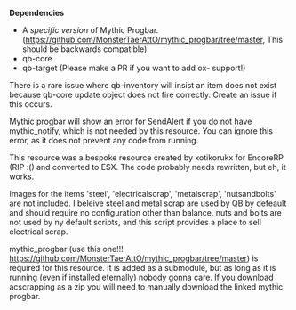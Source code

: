 **Dependencies**
- A *specific version* of Mythic Progbar. (https://github.com/MonsterTaerAttO/mythic_progbar/tree/master, This should be backwards compatible)
- qb-core
- qb-target (Please make a PR if you want to add ox- support!)

There is a rare issue where qb-inventory will insist an item does not exist because qb-core update object does not fire correctly. Create an issue if this occurs.

Mythic progbar will show an error for SendAlert if you do not have mythic_notify, which is not needed by this resource. You can ignore this error, as it does not prevent any code from running.

This resource was a bespoke resource created by xotikorukx for EncoreRP (RIP :() and converted to ESX. The code probably needs rewritten, but eh, it works.

Images for the items 'steel', 'electricalscrap', 'metalscrap', 'nutsandbolts' are not included. I beleive steel and metal scrap are used by QB by defeault and should require no configuration other than balance. nuts and bolts are not used by ny default scripts, and this script provides a place to sell electrical scrap.

mythic_progbar (use this one!!! https://github.com/MonsterTaerAttO/mythic_progbar/tree/master) is required for this resource. It is added as a submodule, but as long as it is running (even if installed eternally) nobody gonna care. If you download acscrapping as a zip you will need to manually download the linked mythic progbar.
